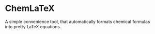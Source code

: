 # ChemLaTeX
A simple convenience tool, that automatically formats chemical formulas into pretty LaTeX equations.
